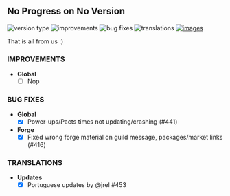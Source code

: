 ## No Progress on No Version

![version type](https://img.shields.io/badge/version-beta-yellow.svg?style=flat-square)
![improvements](https://img.shields.io/badge/improvements-0-green.svg?style=flat-square)
![bug fixes](https://img.shields.io/badge/bug%20fixes-2-red.svg?style=flat-square)
![translations](https://img.shields.io/badge/translations-1-blue.svg?style=flat-square)
[![images](https://img.shields.io/badge/🖼️-Preview-blueviolet.svg?style=flat-square)](/documentation/PROGRESS_W_IMG.md)

That is all from us :)

### IMPROVEMENTS

- **Global**
  - [ ] Nop

### BUG FIXES

- **Global**
  - [x] Power-ups/Pacts times not updating/crashing (#441)

- **Forge**
  - [x] Fixed wrong forge material on guild message, packages/market links (#416)

### TRANSLATIONS

- **Updates**
  - [x] Portuguese updates by @jrel #453 
